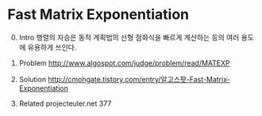 Fast Matrix Exponentiation
==========================
 0. Intro
    행렬의 자승은 동적 계획법의 선형 점화식을 빠르게 계산하는 등의 여러 
    용도에 유용하게 쓰인다.
 
 1. Problem
    http://www.algospot.com/judge/problem/read/MATEXP

 2. Solution
    http://cmohgate.tistory.com/entry/알고스팟-Fast-Matrix-Exponentiation

 3. Related
    projecteuler.net 377
